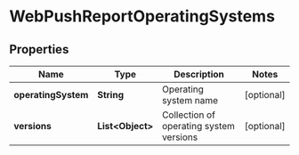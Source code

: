 

# WebPushReportOperatingSystems

## Properties

Name | Type | Description | Notes
------------ | ------------- | ------------- | -------------
**operatingSystem** | **String** | Operating system name |  [optional]
**versions** | **List&lt;Object&gt;** | Collection of operating system versions |  [optional]



